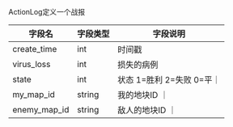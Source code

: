 ActionLog定义一个战报

| 字段名 | 字段类型 | 字段说明 |
|-------|-------|-------|
| create_time  | int  | 时间戳  |
| virus_loss  | int  | 损失的病例  |
| state | int | 状态 1=胜利 2=失败 0=平｜
| my_map_id | string | 我的地块ID ｜
| enemy_map_id | string | 敌人的地块ID ｜

